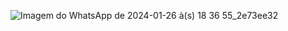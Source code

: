 ![Imagem do WhatsApp de 2024-01-26 à(s) 18 36 55_2e73ee32](https://github.com/jornalPiabal/pontefoto/assets/157820602/83a2f6a8-dd5c-4a2e-b7d8-93f07f514730)

